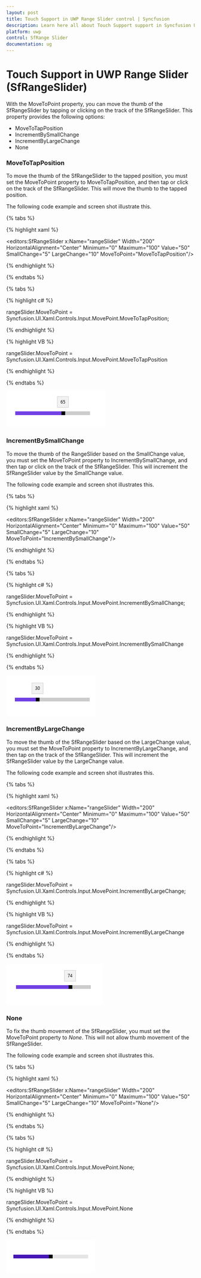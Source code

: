 ```yaml
---
layout: post
title: Touch Support in UWP Range Slider control | Syncfusion
description: Learn here all about Touch Support support in Syncfusion UWP Range Slider (SfRangeSlider) control and more.
platform: uwp
control: SfRange Slider 
documentation: ug
---
```


# Touch Support in UWP Range Slider (SfRangeSlider)

With the MoveToPoint property, you can move the thumb of the SfRangeSlider by tapping or clicking on the track of the SfRangeSlider. This property provides the following options:

* MoveToTapPosition
* IncrementBySmallChange
* IncrementByLargeChange
* None



### MoveToTapPosition

To move the thumb of the SfRangeSlider to the tapped position, you must set the MoveToPoint property to MoveToTapPosition, and then tap or click on the track of the SfRangeSlider. This will move the thumb to the tapped position.

The following code example and screen shot illustrate this.

{% tabs %}

{% highlight xaml %}

<editors:SfRangeSlider x:Name="rangeSlider" Width="200" HorizontalAlignment="Center" Minimum="0" Maximum="100" Value="50" SmallChange="5" LargeChange="10" MoveToPoint="MoveToTapPosition"/>

{% endhighlight %}

{% endtabs %}

{% tabs %}

{% highlight c# %}

 rangeSlider.MoveToPoint = Syncfusion.UI.Xaml.Controls.Input.MovePoint.MoveToTapPosition;

{% endhighlight %}

{% highlight VB %}

 rangeSlider.MoveToPoint = Syncfusion.UI.Xaml.Controls.Input.MovePoint.MoveToTapPosition

{% endhighlight %}

{% endtabs %}

![RangeSlider MoveToPoint view](Touch-Support_images/Touch-Support_img1.png)

### IncrementBySmallChange

To move the thumb of the RangeSlider based on the SmallChange value, you must set the MoveToPoint property to IncrementBySmallChange, and then tap or click on the track of the SfRangeSlider. This will increment the SfRangeSlider value by the SmallChange value.

The following code example and screen shot illustrates this.

{% tabs %}

{% highlight xaml %}

<editors:SfRangeSlider x:Name="rangeSlider" Width="200" HorizontalAlignment="Center" Minimum="0" Maximum="100" Value="50" SmallChange="5" LargeChange="10" MoveToPoint="IncrementBySmallChange"/>

{% endhighlight %}

{% endtabs %}

{% tabs %}

{% highlight c# %}

 rangeSlider.MoveToPoint = Syncfusion.UI.Xaml.Controls.Input.MovePoint.IncrementBySmallChange;

{% endhighlight %}

{% highlight VB %}

 rangeSlider.MoveToPoint = Syncfusion.UI.Xaml.Controls.Input.MovePoint.IncrementBySmallChange

{% endhighlight %}

{% endtabs %}

![RangeSlider MoveToPoint IncrementBySmallChange view](Touch-Support_images/Touch-Support_img2.png)

### IncrementByLargeChange

To move the thumb of the SfRangeSlider based on the LargeChange value, you must set the MoveToPoint property to IncrementByLargeChange, and then tap on the track of the SfRangeSlider. This will increment the SfRangeSlider value by the LargeChange value.

The following code example and screen shot illustrates this.


{% tabs %}

{% highlight xaml %}

<editors:SfRangeSlider x:Name="rangeSlider" Width="200" HorizontalAlignment="Center" Minimum="0" Maximum="100" Value="50" SmallChange="5" LargeChange="10" MoveToPoint="IncrementByLargeChange"/>

{% endhighlight %}

{% endtabs %}

{% tabs %}

{% highlight c# %}

  rangeSlider.MoveToPoint = Syncfusion.UI.Xaml.Controls.Input.MovePoint.IncrementByLargeChange;

{% endhighlight %}

{% highlight VB %}

  rangeSlider.MoveToPoint = Syncfusion.UI.Xaml.Controls.Input.MovePoint.IncrementByLargeChange

{% endhighlight %}

{% endtabs %}

![RangeSlider MoveToPoint IncrementByLargeChange view](Touch-Support_images/Touch-Support_img3.png)

### None

To fix the thumb movement of the SfRangeSlider, you must set the MoveToPoint property to _None_. This will not allow thumb movement of the SfRangeSlider.

The following code example and screen shot illustrates this.

{% tabs %}

{% highlight xaml %}

<editors:SfRangeSlider x:Name="rangeSlider" Width="200" HorizontalAlignment="Center" Minimum="0" Maximum="100" Value="50" SmallChange="5" LargeChange="10" MoveToPoint="None"/>

{% endhighlight %}

{% endtabs %}

{% tabs %}

{% highlight c# %}

   rangeSlider.MoveToPoint = Syncfusion.UI.Xaml.Controls.Input.MovePoint.None;

{% endhighlight %}

{% highlight VB %}

   rangeSlider.MoveToPoint = Syncfusion.UI.Xaml.Controls.Input.MovePoint.None


{% endhighlight %}

{% endtabs %}

![RangeSlider MoveToPoint None view](Touch-Support_images/Touch-Support_img4.png)





